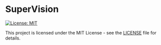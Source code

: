 # SuperVision
[![License: MIT](https://img.shields.io/badge/License-MIT-yellow.svg)](https://opensource.org/licenses/MIT)

This project is licensed under the MIT License - see the [LICENSE](https://github.com/casperliuliuliu/SuperVision/blob/main/LICENSE) file for details.
